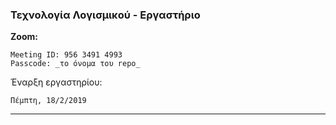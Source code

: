 ### Τεχνολογία Λογισμικού - Εργαστήριο

__Zoom:__

    Meeting ID: 956 3491 4993
    Passcode: _το όνομα του repo_

Έναρξη εργαστηρίου:

    Πέμπτη, 18/2/2019

---
